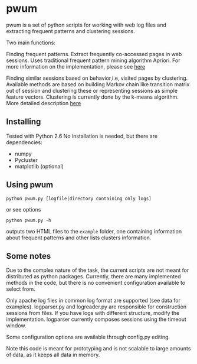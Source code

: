 pwum
=============

pwum is a set of python scripts for working with web log files and extracting frequent patterns and clustering sessions. 

Two main functions:

Finding frequent patterns. Extract frequently co-accessed pages in web sessions. Uses traditional frequent pattern mining algorithm Apriori. For more information on the implementation, please see [here](http://xc.ee/wp-content/uploads/2011/03/report-pattern-mining-web-logs.pdf)

Finding similar sessions based on behavior,i.e, visited pages by clustering. Available methods are based on building Markov chain like transition matrix out of session and clustering these or representing sessions as simple feature vectors. Clustering is currently done by the k-means algorithm.
More detailed description [here](http://xc.ee/wp-content/uploads/2011/03/poster-clustering-web-users.pdf)




Installing
-----------
Tested with Python 2.6
No installation is needed, but there are dependencies:

* numpy
* Pycluster
* matplotlib (optional)


Using pwum
-----------

    python pwum.py [logfile|directory containing only logs]

or see options

    python pwum.py -h

outputs two HTML files to the `example` folder, one containing information about frequent patterns and other lists clusters information.




## Some notes
Due to the complex nature of the task, the current scripts are not meant for distributed as python packages. Currently, there are many implemented methods in the code, but there is no convenient configuration available to select from.

Only apache log files in common log format are supported (see data for examples).
logparser.py and logreader.py are responsible for construction sessions from files. If you have logs with different structure, modify the implementation. logparser currently composes sessions using the timeout window.

Some configuration options are available through config.py editing.

Note this code is meant for prototyping and is not scalable to large amounts of data, as it keeps all data in memory.



